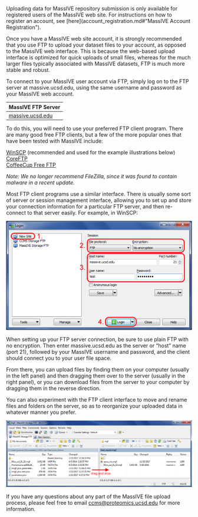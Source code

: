 Uploading data for MassIVE repository submission is only available for registered users of the MassIVE web site. For instructions on how to register an account, see [here](account_registration.md#"MassIVE Account Registration").

Once you have a MassIVE web site account, it is strongly recommended that you use FTP to upload your dataset files to your account, as opposed to the MassIVE web interface. This is because the web-based upload interface is optimized for quick uploads of small files, whereas for the much larger files typically associated with MassIVE datasets, FTP is much more stable and robust.

To connect to your MassIVE user account via FTP, simply log on to the FTP server at massive.ucsd.edu, using the same username and password as your MassIVE web account.

| MassIVE FTP Server                   |
| ------------------------------------ |
| [massive.ucsd.edu](https://massive.ucsd.edu) |

To do this, you will need to use your preferred FTP client program. There are many good free FTP clients, but a few of the more popular ones that have been tested with MassIVE include:

[WinSCP](https://winscp.net/eng/index.php) (recommended and used for the example illustrations below)  
[CoreFTP](http://www.coreftp.com/)  
[CoffeeCup Free FTP](http://www.coffeecup.com/free-ftp/)

_Note: We no longer recommend FileZilla, since it was found to contain malware in a recent update._

Most FTP client programs use a similar interface. There is usually some sort of server or session management interface, allowing you to set up and store your connection information for a particular FTP server, and then re-connect to that server easily. For example, in WinSCP:

![WinSCP_quick_connect_TLS](img/upload_data/WinSCP_quick_connect.png)

When setting up your FTP server connection, be sure to use plain FTP with no encryption. Then enter massive.ucsd.edu as the server or “host” name (port 21), followed by your MassIVE username and password, and the client should connect you to your user file space.

From there, you can upload files by finding them on your computer (usually in the left panel) and then dragging them over to the server (usually in the right panel), or you can download files from the server to your computer by dragging them in the reverse direction.

You can also experiment with the FTP client interface to move and rename files and folders on the server, so as to reorganize your uploaded data in whatever manner you prefer.

![WinSCP_file_interface](img/upload_data/WinSCP_file_interface.png)

If you have any questions about any part of the MassIVE file upload process, please feel free to email [ccms@proteomics.ucsd.edu](mailto:ccms@proteomics.ucsd.edu) for more information.
